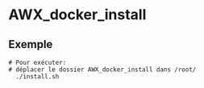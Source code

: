 # AWX_docker_install

Exemple
-------

```
# Pour exécuter:
# déplacer le dossier AWX_docker_install dans /root/
  ./install.sh
```
